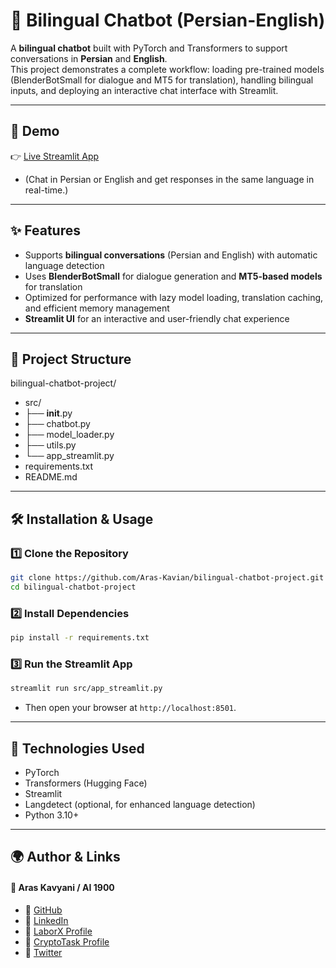 # 🤖 Bilingual Chatbot (Persian-English)

A **bilingual chatbot** built with PyTorch and Transformers to support conversations in **Persian** and **English**.  
This project demonstrates a complete workflow: loading pre-trained models (BlenderBotSmall for dialogue and MT5 for translation), handling bilingual inputs, and deploying an interactive chat interface with Streamlit.

---

## 🚀 Demo

👉 [Live Streamlit App](https://ai1900-bilingual-chatbot.streamlit.app/)  
- (Chat in Persian or English and get responses in the same language in real-time.)

---

## ✨ Features

- Supports **bilingual conversations** (Persian and English) with automatic language detection  
- Uses **BlenderBotSmall** for dialogue generation and **MT5-based models** for translation  
- Optimized for performance with lazy model loading, translation caching, and efficient memory management  
- **Streamlit UI** for an interactive and user-friendly chat experience  

---

## 🧱 Project Structure

bilingual-chatbot-project/
- src/
- ├── __init__.py
- ├── chatbot.py
- ├── model_loader.py
- ├── utils.py
- └── app_streamlit.py
- requirements.txt
- README.md

---

## 🛠️ Installation & Usage

### 1️⃣ Clone the Repository

```bash
git clone https://github.com/Aras-Kavian/bilingual-chatbot-project.git
cd bilingual-chatbot-project
```

### 2️⃣ Install Dependencies

```bash
pip install -r requirements.txt
```

### 3️⃣ Run the Streamlit App

```bash
streamlit run src/app_streamlit.py
```

- Then open your browser at `http://localhost:8501`.

---

## 🧠 Technologies Used

- PyTorch
- Transformers (Hugging Face)
- Streamlit
- Langdetect (optional, for enhanced language detection)
- Python 3.10+

---

## 🌍 Author & Links

#### 👤 Aras Kavyani / AI 1900
- 🔗 [GitHub](#www.github.com/Aras-Kavian)
- 🔗 [LinkedIn](#www.linkedin.com/in/aras-kavyani)
- 🔗 [LaborX Profile](#www.laborx.com/customers/users/id409982?ref=409982)
- 🔗 [CryptoTask Profile](#www.cryptotask.org/en/freelancers/aras-kavyan/46480)
- 🔗 [Twitter](#www.x.com/ai_1900?s=21)
